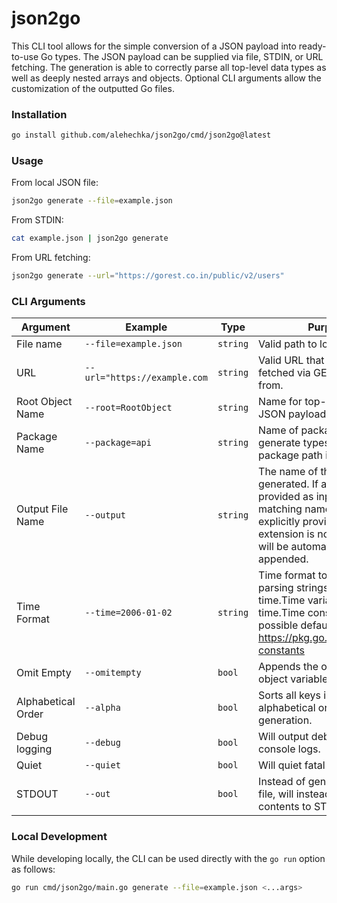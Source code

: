 # json2go

This CLI tool allows for the simple conversion of a JSON payload into ready-to-use Go types. The JSON payload can be supplied via file, STDIN, or URL fetching. The generation is able to correctly parse all top-level data types as well as deeply nested arrays and objects. Optional CLI arguments allow the customization of the outputted Go files.

### Installation

```bash
go install github.com/alehechka/json2go/cmd/json2go@latest
```

### Usage

From local JSON file:

```bash
json2go generate --file=example.json
```

From STDIN:

```bash
cat example.json | json2go generate
```

From URL fetching:

```bash
json2go generate --url="https://gorest.co.in/public/v2/users"
```

### CLI Arguments

| Argument           | Example                      | Type     | Purpose                                                                                                                                                                                            | Default    |
| ------------------ | ---------------------------- | -------- | -------------------------------------------------------------------------------------------------------------------------------------------------------------------------------------------------- | ---------- |
| File name          | `--file=example.json`        | `string` | Valid path to local file on disk                                                                                                                                                                   |
| URL                | `--url="https://example.com` | `string` | Valid URL that JSON can be fetched via GET request from.                                                                                                                                           |
| Root Object Name   | `--root=RootObject`          | `string` | Name for top-level object in JSON payload                                                                                                                                                          | `Root`     |
| Package Name       | `--package=api`              | `string` | Name of package to generate types into. A nested package path is valid                                                                                                                             | `main`     |
| Output File Name   | `--output`                   | `string` | The name of the file that is generated. If a file is provided as input, will use matching name unless explicitly provided. The ".go" extension is not required and will be automatically appended. | `types.go` |
| Time Format        | `--time=2006-01-02`          | `string` | Time format to use while parsing strings for potential time.Time variables. View time.Time constants for possible defaults: https://pkg.go.dev/time#pkg-constants                                  | `RFC3339`  |
| Omit Empty         | `--omitempty`                | `bool`   | Appends the omitempty to all object variable tags.                                                                                                                                                 | `false`    |
| Alphabetical Order | `--alpha`                    | `bool`   | Sorts all keys into alphabetical order before generation.                                                                                                                                          | `false`    |
| Debug logging      | `--debug`                    | `bool`   | Will output debugging console logs.                                                                                                                                                                | `false`    |
| Quiet              | `--quiet`                    | `bool`   | Will quiet fatal errors.                                                                                                                                                                           | `false`    |
| STDOUT             | `--out`                      | `bool`   | Instead of generating a Go file, will instead print the contents to STDOUT                                                                                                                         | `false`    |

### Local Development

While developing locally, the CLI can be used directly with the `go run` option as follows:

```bash
go run cmd/json2go/main.go generate --file=example.json <...args>
```
